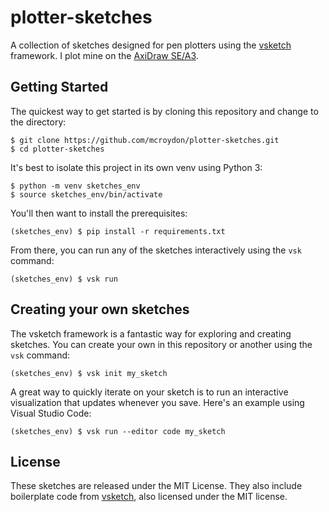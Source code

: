 # plotter-sketches

A collection of sketches designed for pen plotters using the [vsketch](https://github.com/abey79/vsketch) framework. I plot mine on the [AxiDraw SE/A3](https://shop.evilmadscientist.com/productsmenu/908).

## Getting Started

The quickest way to get started is by cloning this repository and change to the directory:
```
$ git clone https://github.com/mcroydon/plotter-sketches.git
$ cd plotter-sketches
```

It's best to isolate this project in its own venv using Python 3:
```
$ python -m venv sketches_env
$ source sketches_env/bin/activate
```

You'll then want to install the prerequisites:
```
(sketches_env) $ pip install -r requirements.txt
```

From there, you can run any of the sketches interactively using the `vsk` command:
```
(sketches_env) $ vsk run 
```

## Creating your own sketches

The vsketch framework is a fantastic way for exploring and creating sketches. You can create your own in this repository or another using the `vsk` command:
```
(sketches_env) $ vsk init my_sketch
```

A great way to quickly iterate on your sketch is to run an interactive visualization that updates whenever you save. Here's an example using Visual Studio Code:
```
(sketches_env) $ vsk run --editor code my_sketch
```

## License

These sketches are released under the MIT License. They also include boilerplate code from [vsketch](https://github.com/abey79/vsketch), also licensed under the MIT license.